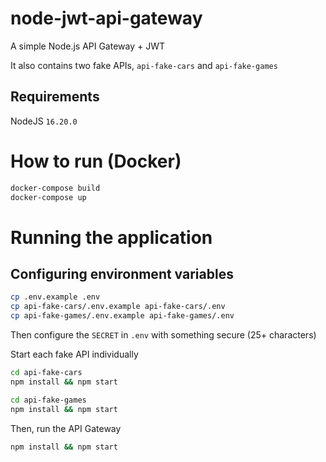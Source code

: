 # node-jwt-api-gateway
A simple Node.js API Gateway + JWT

It also contains two fake APIs, `api-fake-cars` and `api-fake-games`

## Requirements
NodeJS `16.20.0`

# How to run (Docker)
```bash
docker-compose build
docker-compose up
```

# Running the application 

## Configuring environment variables
```bash
cp .env.example .env
cp api-fake-cars/.env.example api-fake-cars/.env
cp api-fake-games/.env.example api-fake-games/.env
```

Then configure the `SECRET` in `.env` with something secure (25+ characters)

Start each fake API individually

```bash
cd api-fake-cars
npm install && npm start
```

```bash
cd api-fake-games
npm install && npm start
```

Then, run the API Gateway

```bash
npm install && npm start
```